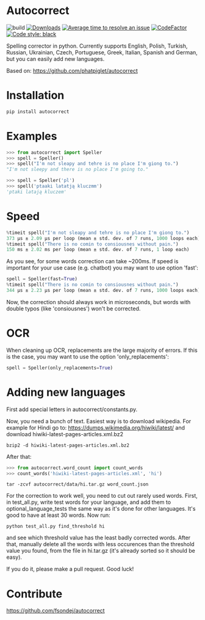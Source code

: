 # Autocorrect
![build](https://github.com/fsondej/autocorrect/workflows/build/badge.svg)
[![Downloads](https://pepy.tech/badge/autocorrect?label=PyPI%20downloads)](https://pepy.tech/project/autocorrect)
[![Average time to resolve an issue](http://isitmaintained.com/badge/resolution/fsondej/autocorrect.svg)](http://isitmaintained.com/project/fsondej/autocorrect "Average time to resolve an issue")
[![CodeFactor](https://www.codefactor.io/repository/github/fsondej/autocorrect/badge)](https://www.codefactor.io/repository/github/fsondej/autocorrect)
[![Code style: black](https://img.shields.io/badge/code%20style-black-000000.svg)](https://github.com/psf/black)

Spelling corrector in python. Currently supports English, Polish, Turkish, Russian, Ukrainian, Czech, Portuguese, Greek, Italian, Spanish and German, but you can easily add new languages.

Based on: https://github.com/phatpiglet/autocorrect

# Installation
```bash
pip install autocorrect
```

# Examples
```python
>>> from autocorrect import Speller
>>> spell = Speller()
>>> spell("I'm not sleapy and tehre is no place I'm giong to.")
"I'm not sleepy and there is no place I'm going to."

>>> spell = Speller('pl')
>>> spell('ptaaki latatją kluczmm')
'ptaki latają kluczem'
```

# Speed
```python
%timeit spell("I'm not sleapy and tehre is no place I'm giong to.")
373 µs ± 2.09 µs per loop (mean ± std. dev. of 7 runs, 1000 loops each)
%timeit spell("There is no comin to consiousnes without pain.")
150 ms ± 2.02 ms per loop (mean ± std. dev. of 7 runs, 1 loop each)
```

As you see, for some words correction can take ~200ms. If speed is important for your use case (e.g. chatbot) you may want to use option 'fast':
```python
spell = Speller(fast=True)
%timeit spell("There is no comin to consiousnes without pain.")
344 µs ± 2.23 µs per loop (mean ± std. dev. of 7 runs, 1000 loops each)
```
Now, the correction should always work in microseconds, but words with double typos (like 'consiousnes') won't be corrected.

# OCR
When cleaning up OCR, replacements are the large majority of errors. If this is the case, you may want to use the option 'only_replacements':
```python
spell = Speller(only_replacements=True)
```

# Adding new languages
First add special letters in autocorrect/constants.py.

Now, you need a bunch of text. Easiest way is to download wikipedia.
For example for Hindi go to:
https://dumps.wikimedia.org/hiwiki/latest/
and download hiwiki-latest-pages-articles.xml.bz2

```
bzip2 -d hiwiki-latest-pages-articles.xml.bz2
```

After that:

```python
>>> from autocorrect.word_count import count_words
>>> count_words('hiwiki-latest-pages-articles.xml', 'hi')
```

```
tar -zcvf autocorrect/data/hi.tar.gz word_count.json
```

For the correction to work well, you need to cut out rarely used words. First, in test_all.py, write test words for your language, and add them to optional_language_tests the same way as it's done for other languages. It's good to have at least 30 words. Now run:
```
python test_all.py find_threshold hi
```
 and see which threshold value has the least badly corrected words. After that, manually delete all the words with less occurences than the threshold value you found, from the file in hi.tar.gz (it's already sorted so it should be easy).

If you do it, please make a pull request. Good luck!

# Contribute
https://github.com/fsondej/autocorrect
